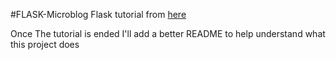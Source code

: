 #FLASK-Microblog
Flask tutorial from [here](https://blog.miguelgrinberg.com/post/the-flask-mega-tutorial-part-i-hello-world)

Once The tutorial is ended I'll add a better README to help understand what this project does
